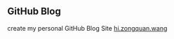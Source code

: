 
## GitHub Blog ##

create my personal GitHub Blog Site [hi.zongquan.wang](https://hi.zongquan.wang)
